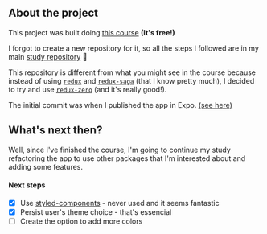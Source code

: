 ## About the project

This project was built doing [this course](https://learn.handlebarlabs.com/p/react-native-basics-build-a-currency-converter) **(It's free!)**

I forgot to create a new repository for it, so all the steps I followed are in my main [study repository](https://github.com/arthurdenner/learning/) :facepalm:

This repository is different from what you might see in the course because instead of using [`redux`](https://github.com/reactjs/redux) and [`redux-saga`](https://github.com/redux-saga/redux-saga) (that I know pretty much), I decided to try and use [`redux-zero`](https://github.com/concretesolutions/redux-zero/) (and it's really good!).

The initial commit was when I published the app in Expo. [(see here)](https://expo.io/@arthurdenner/currency-converter)

## What's next then?

Well, since I've finished the course, I'm going to continue my study refactoring the app to use other packages that I'm interested about and adding some features.

#### Next steps

* [x] Use [styled-components](https://github.com/styled-components/styled-components) - never used and it seems fantastic
* [x] Persist user's theme choice - that's essencial
* [ ] Create the option to add more colors
